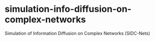 # simulation-info-diffusion-on-complex-networks
Simulation of Information Diffusion on Complex Networks (SIDC-Nets)
